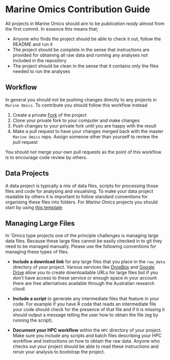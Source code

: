 # Marine Omics Contribution Guide

All projects in Marine Omics should aim to be *publication ready* almost from the first commit.  In essence this means that;

- Anyone who finds the project should be able to check it out, follow the README and run it
- The project should be complete in the sense that instructions are provided for obtaining all raw data and running any analyses not included in the repository
- The project should be clean in the sense that it contains only the files needed to run the analyses


## Workflow

In general you should not be pushing changes directly to any projects in `Marine Omics`.  To contribute you should follow this workflow instead

1. Create a private [Fork](https://help.github.com/articles/fork-a-repo/) of the project
2. Clone your private fork to your computer and make changes
3. Push changes to your private fork until you are happy with the result
4. Make a pull request to have your changes merged back with the master `Marine Omics` repo.  Assign someone other than yourself to review the pull request

You should not merge your own pull requests as the point of this workflow is to encourage code review by others.

## Data Projects

A data project is typically a mix of data files, scripts for processing those files and code for analysing and visualising. To make your data project readable by others it is important to follow standard conventions for organising these files into folders.  For *Marine Omics* projects you should start by using [this template](https://github.com/marine-omics/project-template)



## Managing Large Files

In 'Omics type projects one of the principle challenges is managing large data files.  Because these large files cannot be easily checked in to git they need to be managed manually.  Please use the following conventions for managing these types of files. 

- **Include a download link** for any large files that you place in the `raw_data` directory of your project.  Various services like [DropBox](www.dropbox.com) and [Google Drive](drive.google.com) allow you to create downloadable URLs for large files but if you don't have access to these service or enough space in your account there are free alternatives available through the Australian research cloud.

- **Include a script** to generate any intermediate files that feature in your code.  For example if you have R code that reads an intermediate file your code should check for the presence of that file and if it is missing it should output a message telling the user how to obtain the file (eg by running the script).

- **Document your HPC workflow** within the `HPC` directory of your project.  Make sure you include any scripts and batch files describing your HPC workflow and instructions on how to obtain the raw data.  Anyone who checks out your project should be able to read these instructions and rerun your analysis to bootstrap the project.

